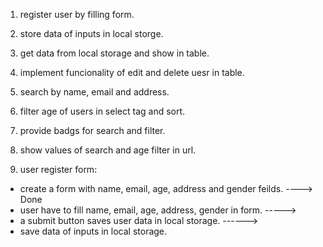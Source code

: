 1. register user by filling form.
2. store data of inputs in local storge.
3. get data from local storage and show in table.
4. implement funcionality of edit and delete uesr in table.
5. search by name, email and address.
6. filter age of users in select tag and sort.
7. provide badgs for search and filter.
8. show values of search and age filter in url.


1. user register form:
* create a form with name, email, age, address and gender feilds. ----> Done
* user have to fill name, email, age, address, gender in form. ----->
* a submit button saves user data in local storage. ------>
* save data of inputs in local storage.